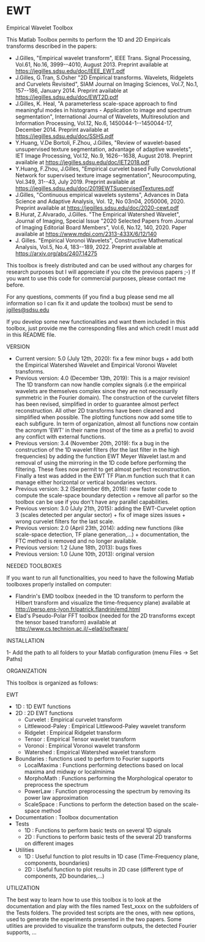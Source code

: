 # EWT
 Empirical Wavelet Toolbox

 This Matlab Toolbox permits to perform the 1D and 2D Empiricals transforms described in the papers:

- J.Gilles, "Empirical wavelet transform", IEEE Trans. Signal Processing, Vol.61, No.16, 3999--4010, August 2013.
Preprint available at https://jegilles.sdsu.edu/doc/IEEE_EWT.pdf
- J.Gilles, G.Tran, S.Osher "2D Empirical transforms. Wavelets, Ridgelets and Curvelets Revisited", SIAM Journal on Imaging Sciences, Vol.7, No.1, 157--186, January 2014. Preprint available at https://jegilles.sdsu.edu/doc/EWT2D.pdf
- J.Gilles, K. Heal, "A parameterless scale-space approach to find meaningful modes in histograms - Application to image and spectrum segmentation", International Journal of Wavelets, Multiresolution and Information Processing, Vol.12, No.6, 1450044-1--1450044-17, December 2014.
Preprint available at https://jegilles.sdsu.edu/doc/SSHS.pdf
- Y.Huang, V.De Bortoli, F.Zhou, J.Gilles, "Review of wavelet-based unsupervised texture segmentation, advantage of adaptive wavelets", IET Image Processing, Vol.12, No.9, 1626--1638, August 2018. Preprint available at https://jegilles.sdsu.edu/doc/IET2018.pdf
- Y.Huang, F.Zhou, J.Gilles, "Empirical curvelet based Fully Convolutional Network for supervised texture image segmentation", Neurocomputing, Vol.349, 31--43, July 2019. Preprint available at https://jegilles.sdsu.edu/doc/2019EWTSupervisedTextures.pdf
- J.Gilles, "Continuous empirical wavelets systems", Advances in Data Science and Adaptive Analysis, Vol. 12, No 03n04, 2050006, 2020. Preprint available at https://jegilles.sdsu.edu/doc/2020-cewt.pdf
- B.Hurat, Z.Alvarado, J.Gilles. "The Empirical Watershed Wavelet", Journal of Imaging, Special Issue "2020 Selected Papers from Journal of Imaging Editorial Board Members", Vol.6, No.12, 140, 2020. Paper available at https://www.mdpi.com/2313-433X/6/12/140
- J. Gilles. "Empirical Voronoi Wavelets", Constructive Mathematical Analysis, Vol.5, No.4, 183--189, 2022. Preprint available at https://arxiv.org/abs/2407.14275


This toolbox is freely distributed and can be used without any charges for research purposes but I will appreciate if you cite the previous papers ;-)
If you want to use this code for commercial purposes, please contact me before.

For any questions, comments (if you find a bug please send me all information so I can fix it and update the toolbox) must be send to jgilles@sdsu.edu

If you develop some new functionalities and want them included in this toolbox, just provide me the corresponding files and which credit I must add in this README file.

VERSION

- Current version: 5.0 (July 12th, 2020): fix a few minor bugs + add both the Empirical Watershed Wavelet and Empirical Voronoi Wavelet transforms.
- Previous version: 4.0 (December 13th, 2019): This is a major revision! The 1D transform can now handle complex signals (i.e the empirical wavelets are themselves complex since they are not necessarily symmetric in the Fourier domain). The construction of the curvelet filters has been revised, simplified in order to guarantee almost perfect reconstruction. All other 2D transforms have been cleaned and simplified when possible. The plotting functions now add some title to each subfigure. In term of organization, almost all functions now contain the acronym 'EWT' in their name (most of the time as a prefix) to avoid any conflict with external functions.
- Previous version: 3.4 (November 20th, 2019): fix a bug in the construction of the 1D wavelet filters (for the last filter in the high frequencies) by adding the function EWT Meyer Wavelet last.m and removal of using the mirroring in the 1D code before performing the filtering. These fixes now permit to get almost perfect reconstruction. Finally a test was added in the EWT TF Plan.m function such that it can manage either horizontal or vertical boundaries vectors.
- Previous version: 3.2 (September 6th, 2016): new faster code to compute the scale-space boundary detection + remove all parfor so the toolbox can be use if you don't have any parallel capabilities.
- Previous version: 3.0 (July 21th, 2015): adding the EWT-Curvelet option 3 (scales detected per angular sector) + fix of image sizes issues + wrong curvelet filters for the last scale.
- Previous version: 2.0 (April 23th, 2014): adding new functions (like scale-space detection, TF plane generation,...) + documentation, the FTC method is removed and no longer available.
- Previous version: 1.2 (June 18th, 2013): bugs fixes
- Previous version: 1.0 (June 10th, 2013): original version

NEEDED TOOLBOXES

If you want to run all functionalities, you need to have the following Matlab toolboxes properly installed on computer:

- Flandrin's EMD toolbox (needed in the 1D transform to perform the Hilbert transform and visualize the time-frequency plane) 
	available at http://perso.ens-lyon.fr/patrick.flandrin/emd.html
- Elad's Pseudo-Polar FFT toolbox (needed for the 2D transforms except the tensor based transform)
	available at http://www.cs.technion.ac.il/~elad/software/


 INSTALLATION

1- Add the path to all folders to your Matlab configuration (menu Files -> Set Paths)


ORGANIZATION

This toolbox is organized as follows:

EWT
 - 1D                           : 1D EWT functions
 - 2D                           : 2D EWT functions
   - Curvelet 					: Empirical curvelet transform
   - Littlewood-Paley 			: Empirical Littlewood-Paley wavelet transform
   - Ridgelet 					: Empirical Ridgelet transform
   - Tensor 					: Empirical Tensor wavelet transform
   - Voronoi                   : Empirical Voronoi wavelet transform
   - Watershed                 : Empirical Watershed wavelet transform
 - Boundaries					: functions used to perform to Fourier supports
   - LocalMaxima				: Functions performing detections based on local maxima and midway or localminima
   - MorphoMath				: Functions performing the Morphological operator to preprocess the spectrum
   - PowerLaw					: Function preprocessing the spectrum by removing its power law approximation
   - ScaleSpace				: Functions to perform the detection based on the scale-space method
 - Documentation				: Toolbox documentation
 - Tests
   - 1D						: Functions to perform basic tests on several 1D signals
   - 2D						: Functions to perform basic tests of the several 2D transforms on different images
 - Utilities
   - 1D						: Useful function to plot results in 1D case (Time-Frequency plane, components, boundaries)
   - 2D						: Useful function to plot results in 2D case (different type of components, 2D boundaries,...)

UTILIZATION

The best way to learn how to use this toolbox is to look at the documentation and play with the files named Test_xxxx 
on the subfolders of the Tests folders.
The provided test scripts are the ones, with new options, used to generate the experiments presented in the two papers.
Some utlities are provided to visualize the transform outputs, the detected Fourier supports, ...
